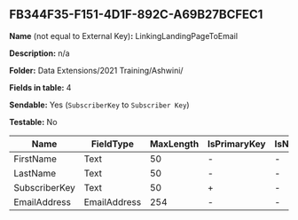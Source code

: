 ## FB344F35-F151-4D1F-892C-A69B27BCFEC1

**Name** (not equal to External Key)**:** LinkingLandingPageToEmail

**Description:** n/a

**Folder:** Data Extensions/2021 Training/Ashwini/

**Fields in table:** 4

**Sendable:** Yes (`SubscriberKey` to `Subscriber Key`)

**Testable:** No

| Name | FieldType | MaxLength | IsPrimaryKey | IsNullable | DefaultValue |
| --- | --- | --- | --- | --- | --- |
| FirstName | Text | 50 | - | - |  |
| LastName | Text | 50 | - | - |  |
| SubscriberKey | Text | 50 | + | - |  |
| EmailAddress | EmailAddress | 254 | - | - |  |
